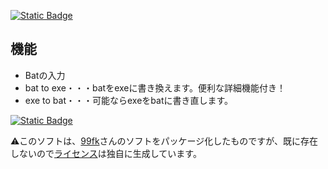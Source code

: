 [![Static Badge](https://img.shields.io/badge/%E3%83%80%E3%82%A6%E3%83%B3%E3%83%AD%E3%83%BC%E3%83%89-green)](https://github.com/AIITScience/Bat_To_Exe_Converter/releases/download/v3.2-1/Bat_To_Exe_Converter_Setup.exe)
## 機能
- Batの入力
- bat to exe・・・batをexeに書き換えます。便利な詳細機能付き！
- exe to bat・・・可能ならexeをbatに書き直します。

[![Static Badge](https://img.shields.io/badge/%E3%83%9B%E3%83%BC%E3%83%A0%E3%81%AB%E6%88%BB%E3%82%8B-blue)](https://aiitscience.github.io)

⚠️このソフトは、[99fk](https://github.com/99fk)さんのソフトをパッケージ化したものですが、既に存在しないので[ライセンス](https://github.com/AIITScience/Bat_To_Exe_Converter/blob/main/LICENSE.md)は独自に生成しています。
